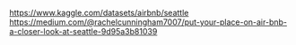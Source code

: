 https://www.kaggle.com/datasets/airbnb/seattle
https://medium.com/@rachelcunningham7007/put-your-place-on-air-bnb-a-closer-look-at-seattle-9d95a3b81039
